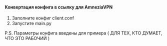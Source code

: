#### Конвертация конфига в ссылку для AmneziaVPN

1. Заполните конфиг client.conf
2. Запустите main.py

P.S. Параметры конфига введены для примера ( ДЛЯ ТЕХ, КТО ДУМАЕТ, ЧТО ЭТО РАБОЧИЙ )
